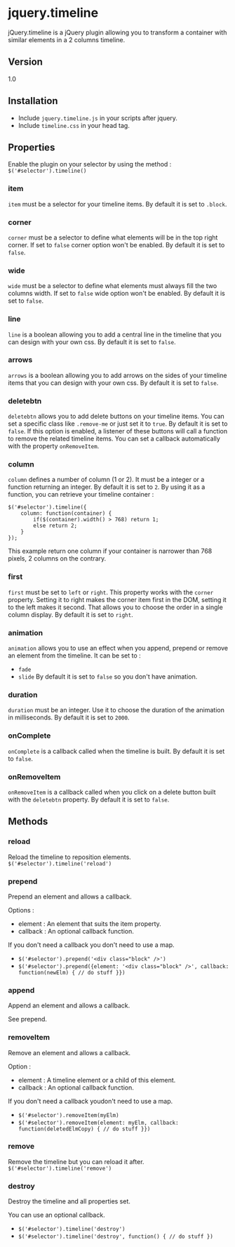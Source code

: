 jquery.timeline
===============

jQuery.timeline is a jQuery plugin allowing you to transform a container with similar elements in a 2 columns timeline.

## Version
1.0

## Installation
* Include `jquery.timeline.js` in your scripts after jquery.
* Include `timeline.css` in your head tag.

## Properties
Enable the plugin on your selector by using the method :
`$('#selector').timeline()`


### item
`item` must be a selector for your timeline items. By default it is set to `.block`.

### corner
`corner` must be a selector to define what elements will be in the top right corner. If set to `false` corner option won't be enabled. By default it is set to `false`.

### wide
`wide` must be a selector to define what elements must always fill the two columns width. If set to `false` wide option won't be enabled. By default it is set to `false`.

### line
`line` is a boolean allowing you to add a central line in the timeline that you can design with your own css. By default it is set to `false`.

### arrows
`arrows` is a boolean allowing you to add arrows on the sides of your timeline items that you can design with your own css. By default it is set to `false`.

### deletebtn
`deletebtn` allows you to add delete buttons on your timeline items. You can set a specific class like `.remove-me` or just set it to `true`. By default it is set to `false`.
If this option is enabled, a listener of these buttons will call a function to remove the related timeline items. You can set a callback automatically with the property `onRemoveItem`.

### column
`column` defines a number of column (1 or 2). It must be a integer or a function returning an integer. By default it is set to `2`.
By using it as a function, you can retrieve your timeline container :

	$('#selector').timeline({
		column: function(container) {
			if($(container).width() > 768) return 1;
			else return 2;
		}
	});

This example return one column if your container is narrower than 768 pixels, 2 columns on the contrary.

### first
`first` must be set to `left` or `right`. This property works with the `corner` property. Setting it to right makes the corner item first in the DOM, setting it to the left makes it second.
That allows you to choose the order in a single column display. By default it is set to `right`.

### animation
`animation` allows you to use an effect when you append, prepend or remove an element from the timeline. It can be set to :
* `fade`
* `slide`
By default it is set to `false` so you don't have animation.

### duration
`duration` must be an integer. Use it to choose the duration of the animation in milliseconds. By default it is set to `2000`.

### onComplete
`onComplete` is a callback called when the timeline is built. By default it is set to `false`.

### onRemoveItem
`onRemoveItem` is a callback called when you click on a delete button built with the `deletebtn` property. By default it is set to `false`.

## Methods

### reload
Reload the timeline to reposition elements.
`$('#selector').timeline('reload')`

### prepend
Prepend an element and allows a callback.

Options :
* element : An element that suits the item property.
* callback : An optional callback function.

If you don't need a callback you don't need to use a map.
* `$('#selector').prepend('<div class="block" />')`
* `$('#selector').prepend({element: '<div class="block" />', callback: function(newElm) { // do stuff }})`

### append
Append an element and allows a callback.

See prepend.

### removeItem
Remove an element and allows a callback.

Option :
* element : A timeline element or a child of this element.
* callback : An optional callback function.

If you don't need a callback youdon't need to use a map.
* `$('#selector').removeItem(myElm)`
* `$('#selector').removeItem(element: myElm, callback: function(deletedElmCopy) { // do stuff }})`

### remove
Remove the timeline but you can reload it after.
`$('#selector').timeline('remove')`

### destroy
Destroy the timeline and all properties set.

You can use an optional callback.
* `$('#selector').timeline('destroy')`
* `$('#selector').timeline('destroy', function() { // do stuff })`